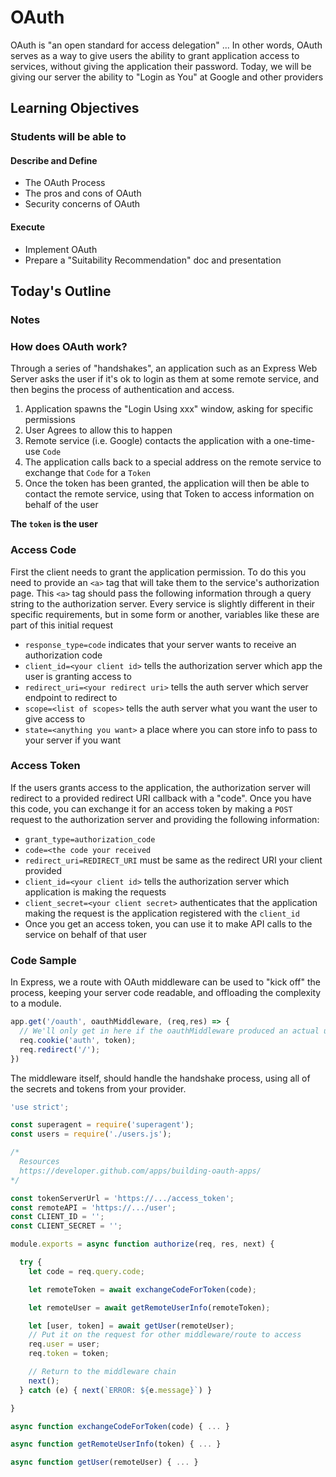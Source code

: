 # OAuth

OAuth is "an open standard for access delegation" ... In other words, OAuth serves as a way to give users the ability to grant application access to services, without giving the application their password. Today, we will be giving our server the ability to "Login as You" at Google and other providers

## Learning Objectives

### Students will be able to

#### Describe and Define

- The OAuth Process
- The pros and cons of OAuth
- Security concerns of OAuth

#### Execute

- Implement OAuth
- Prepare a "Suitability Recommendation" doc and presentation

## Today's Outline

<!-- To Be Completed By Instructor -->

### Notes

### How does OAuth work?

Through a series of "handshakes", an application such as an Express Web Server asks the user if it's ok to login as them at some remote service, and then begins the process of authentication and access.

1. Application spawns the "Login Using xxx" window, asking for specific permissions
1. User Agrees to allow this to happen
1. Remote service (i.e. Google) contacts the application with a one-time-use `Code`
1. The application calls back to a special address on the remote service to exchange that `Code` for a `Token`
1. Once the token has been granted, the application will then be able to contact the remote service, using that Token to access information on behalf of the user

**The `token`  is the user**

### Access Code

First the client needs to grant the application permission. To do this you need to provide an `<a>` tag that will take them to the service's authorization page. This `<a>` tag should pass the following information through a query string to the authorization server. Every service is slightly different in their specific requirements, but in some form or another, variables like these are part of this initial request

- `response_type=code` indicates that your server wants to receive an authorization code
- `client_id=<your client id>` tells the authorization server which app the user is granting access to
- `redirect_uri=<your redirect uri>` tells the auth server which server endpoint to redirect to
- `scope=<list of scopes>` tells the auth server what you want the user to give access to
- `state=<anything you want>` a place where you can store info to pass to your server if you want

### Access Token

If the users grants access to the application, the authorization server will redirect to a provided redirect URI callback with a "code". Once you have this code, you can exchange it for an access token by making a `POST` request to the authorization server and providing the following information:

- `grant_type=authorization_code`
- `code=<the code your received`
- `redirect_uri=REDIRECT_URI` must be same as the redirect URI your client provided
- `client_id=<your client id>` tells the authorization server which application is making the requests
- `client_secret=<your client secret>` authenticates that the application making the request is the application registered with the `client_id`
- Once you get an access token, you can use it to make API calls to the service on behalf of that user

### Code Sample

In Express, we a route with OAuth middleware can be used to "kick off" the process, keeping your server code readable, and offloading the complexity to a module.

```javascript
app.get('/oauth', oauthMiddleware, (req,res) => {
  // We'll only get in here if the oauthMiddleware produced an actual user
  req.cookie('auth', token);
  req.redirect('/');
})
```

The middleware itself, should handle the handshake process, using all of the secrets and tokens from your provider.

```javascript
'use strict';

const superagent = require('superagent');
const users = require('./users.js');

/*
  Resources
  https://developer.github.com/apps/building-oauth-apps/
*/

const tokenServerUrl = 'https://.../access_token';
const remoteAPI = 'https://.../user';
const CLIENT_ID = '';
const CLIENT_SECRET = '';

module.exports = async function authorize(req, res, next) {

  try {
    let code = req.query.code;

    let remoteToken = await exchangeCodeForToken(code);

    let remoteUser = await getRemoteUserInfo(remoteToken);

    let [user, token] = await getUser(remoteUser);
    // Put it on the request for other middleware/route to access
    req.user = user;
    req.token = token;

    // Return to the middleware chain
    next();
  } catch (e) { next(`ERROR: ${e.message}`) }

}

async function exchangeCodeForToken(code) { ... }

async function getRemoteUserInfo(token) { ... }

async function getUser(remoteUser) { ... }
```

